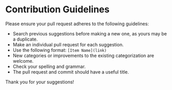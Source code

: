 # Contribution Guidelines

Please ensure your pull request adheres to the following guidelines:

- Search previous suggestions before making a new one, as yours may be a duplicate.
- Make an individual pull request for each suggestion.
- Use the following format: `[Item Name](link)`
- New categories or improvements to the existing categorization are welcome.
- Check your spelling and grammar.
- The pull request and commit should have a useful title.

Thank you for your suggestions!
